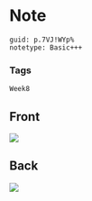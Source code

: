 # Note
```
guid: p.7VJ!WYp%
notetype: Basic+++
```

### Tags
```
Week8
```

## Front
<img src="paste-8f4a0907b4af177b3ecf873fc3977bb3ca84ed39.jpg">

## Back
<img src="paste-1ed61a2a5fae94830114ce333d592657a1d1066e.jpg">
